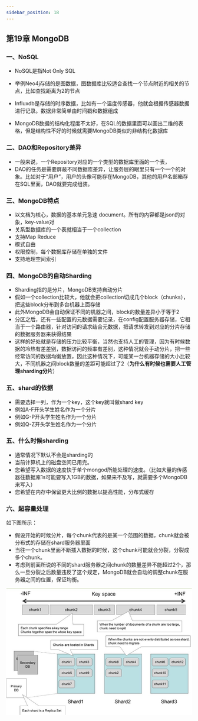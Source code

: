 ```yaml
---
sidebar_position: 18
---
```



## 第19章 MongoDB

### 一、NoSQL

- NoSQL是指Not Only SQL
- 举例Neo4j存储的是图数据，图数据库比较适合查找一个节点附近的相关的节点，比如查找距离为2的节点
- Influxdb是存储的时序数据，比如有一个温度传感器，他就会根据传感器数据进行记录。数据非常简单由时间戳和数据组成

- MongoDB数据的结构化程度不太好，在SQL的数据里面可以画出二维的表格，但是结构性不好的时候就需要MongoDB类似的非结构化数据库

### 二、DAO和Repository差异

- 一般来说，一个Repository对应的一个类型的数据库里面的一个表，
- DAO的任务是需要屏蔽不同数据库差异，让服务层的眼里只有一个一个的对象。比如对于“用户”，用户的头像可能存在MongoDB，其他的用户名邮箱存在SQL里面，DAO就要完成组装。

### 三、MongoDB特点

- 以文档为核心，数据的基本单元急速 document。所有的内容都是json的对象，key-value对
- 关系型数据库的一个表就相当于一个collection
- 支持Map Reduce
- 模式自由
- 权限控制，每个数据库存储在单独的文件
- 支持地理空间索引

### 四、MongoDB的自动Sharding

- Sharding指的是分片，MongoDB支持自动分片
- 假如一个collection比较大，他就会把collection切成几个block（chunks），把这些block分布到多台机器上面存储
- 此外MongoDB会自动保证不同的机器之间，block的数量差异小于等于2
- 分区之后，还有一些配置的元数据需要记录，在config配置服务器存储，它相当于一个路由器，针对访问的请求结合元数据，把请求转发到对应的分片存储的数据服务器来获得结果
- 这样的好处就是存储的压力比较平衡，当然也支持人工的管理，因为有时候数据的冷热有差差别，数据访问的频率有差别，这种情况就会手动分片，把一些经常访问的数据均衡放置，因此这种情况下，可能某一台机器存储的大小比较大，不同机器之间block数量的差距可能超过了2（**为什么有时候也需要人工管理sharding分片**）

### 五、shard的依据

- 需要选择一列，作为一个key，这个key就叫做shard key
- 例如A-F开头学生姓名作为一个分片
- 例如G-P开头学生姓名作为一个分片
- 例如Q-Z开头学生姓名作为一个分片

### 五、什么时候sharding

- 通常情况下默认不会是sharding的
- 当前计算机上的磁盘空间已用完。
- 您希望写入数据的速度快于单个mongod所能处理的速度。（比如大量的传感器往数据库1s可能要写入1GB的数据，如果来不及写，就需要多个MongoDB来写入）
- 您希望在内存中保留更大比例的数据以提高性能，分布式缓存

### 六、超容量处理

如下图所示：

- 假设开始的时候分片，每个chunk代表的是某一个范围的数据，chunk就会被分布式的存储在shard服务器里面
- 当往一个chunk里面不断插入数据的时候，这个chunk可能就会分裂，分裂成多个chunk。
- 考虑到前面所说的不同的shard服务器之间chunk的数量差异不能超过2个，那么一旦分裂之后数量违反了这个规定，MongoDB就会自动的调整chunk在服务器之间的位置，保证均衡。

![](./assets/image-20230101174316317.png)

<!-- <img src="assets/image-20230101174316317.png" alt="image-20230101174316317" style="zoom:50%;" /> -->